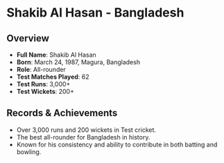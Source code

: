 # Shakib Al Hasan - Bangladesh

## Overview
- **Full Name**: Shakib Al Hasan
- **Born**: March 24, 1987, Magura, Bangladesh
- **Role**: All-rounder
- **Test Matches Played**: 62
- **Test Runs**: 3,000+
- **Test Wickets**: 200+

## Records & Achievements
- Over 3,000 runs and 200 wickets in Test cricket.
- The best all-rounder for Bangladesh in history.
- Known for his consistency and ability to contribute in both batting and bowling.
